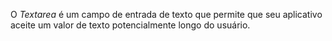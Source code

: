 O *Textarea* é um campo de entrada de texto que permite que seu aplicativo aceite um valor de texto potencialmente longo do usuário.
